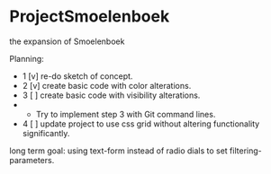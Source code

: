 # ProjectSmoelenboek
the expansion of Smoelenboek

Planning:
- 1 [v] re-do sketch of concept.
- 2 [v] create basic code with color alterations.
- 3 [ ] create basic code with visibility alterations.
- - Try to implement step 3 with Git command lines.
- 4 [ ] update project to use css grid without altering functionality significantly.

long term goal: using text-form instead of radio dials to set filtering-parameters.
